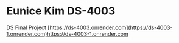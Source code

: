# Eunice Kim DS-4003
DS Final Project
[https://ds-4003.onrender.com](https://ds-4003-1.onrender.com)https://ds-4003-1.onrender.com
